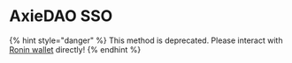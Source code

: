 # AxieDAO SSO

{% hint style="danger" %}
This method is deprecated. Please interact with [Ronin wallet](https://docs.skymavis.com/ronin/wallet/overview) directly!
{% endhint %}

